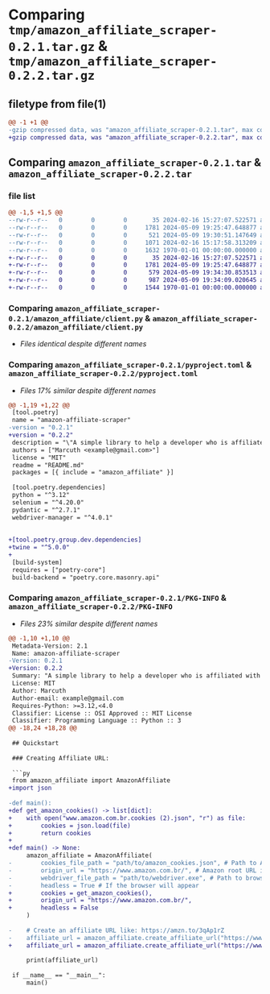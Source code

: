 # Comparing `tmp/amazon_affiliate_scraper-0.2.1.tar.gz` & `tmp/amazon_affiliate_scraper-0.2.2.tar.gz`

## filetype from file(1)

```diff
@@ -1 +1 @@
-gzip compressed data, was "amazon_affiliate_scraper-0.2.1.tar", max compression
+gzip compressed data, was "amazon_affiliate_scraper-0.2.2.tar", max compression
```

## Comparing `amazon_affiliate_scraper-0.2.1.tar` & `amazon_affiliate_scraper-0.2.2.tar`

### file list

```diff
@@ -1,5 +1,5 @@
--rw-r--r--   0        0        0       35 2024-02-16 15:27:07.522571 amazon_affiliate_scraper-0.2.1/amazon_affiliate/__init__.py
--rw-r--r--   0        0        0     1781 2024-05-09 19:25:47.648877 amazon_affiliate_scraper-0.2.1/amazon_affiliate/client.py
--rw-r--r--   0        0        0      521 2024-05-09 19:30:51.147649 amazon_affiliate_scraper-0.2.1/pyproject.toml
--rw-r--r--   0        0        0     1071 2024-02-16 15:17:58.313209 amazon_affiliate_scraper-0.2.1/README.md
--rw-r--r--   0        0        0     1632 1970-01-01 00:00:00.000000 amazon_affiliate_scraper-0.2.1/PKG-INFO
+-rw-r--r--   0        0        0       35 2024-02-16 15:27:07.522571 amazon_affiliate_scraper-0.2.2/amazon_affiliate/__init__.py
+-rw-r--r--   0        0        0     1781 2024-05-09 19:25:47.648877 amazon_affiliate_scraper-0.2.2/amazon_affiliate/client.py
+-rw-r--r--   0        0        0      579 2024-05-09 19:34:30.853513 amazon_affiliate_scraper-0.2.2/pyproject.toml
+-rw-r--r--   0        0        0      987 2024-05-09 19:34:09.020645 amazon_affiliate_scraper-0.2.2/README.md
+-rw-r--r--   0        0        0     1544 1970-01-01 00:00:00.000000 amazon_affiliate_scraper-0.2.2/PKG-INFO
```

### Comparing `amazon_affiliate_scraper-0.2.1/amazon_affiliate/client.py` & `amazon_affiliate_scraper-0.2.2/amazon_affiliate/client.py`

 * *Files identical despite different names*

### Comparing `amazon_affiliate_scraper-0.2.1/pyproject.toml` & `amazon_affiliate_scraper-0.2.2/pyproject.toml`

 * *Files 17% similar despite different names*

```diff
@@ -1,19 +1,22 @@
 [tool.poetry]
 name = "amazon-affiliate-scraper"
-version = "0.2.1"
+version = "0.2.2"
 description = "\"A simple library to help a developer who is affiliated with Amazon to automate the process."
 authors = ["Marcuth <example@gmail.com>"]
 license = "MIT"
 readme = "README.md"
 packages = [{ include = "amazon_affiliate" }]
 
 [tool.poetry.dependencies]
 python = "^3.12"
 selenium = "^4.20.0"
 pydantic = "^2.7.1"
 webdriver-manager = "^4.0.1"
 
 
+[tool.poetry.group.dev.dependencies]
+twine = "^5.0.0"
+
 [build-system]
 requires = ["poetry-core"]
 build-backend = "poetry.core.masonry.api"
```

### Comparing `amazon_affiliate_scraper-0.2.1/PKG-INFO` & `amazon_affiliate_scraper-0.2.2/PKG-INFO`

 * *Files 23% similar despite different names*

```diff
@@ -1,10 +1,10 @@
 Metadata-Version: 2.1
 Name: amazon-affiliate-scraper
-Version: 0.2.1
+Version: 0.2.2
 Summary: "A simple library to help a developer who is affiliated with Amazon to automate the process.
 License: MIT
 Author: Marcuth
 Author-email: example@gmail.com
 Requires-Python: >=3.12,<4.0
 Classifier: License :: OSI Approved :: MIT License
 Classifier: Programming Language :: Python :: 3
@@ -18,24 +18,28 @@
 
 ## Quickstart
 
 ### Creating Affiliate URL:
 
 ```py
 from amazon_affiliate import AmazonAffiliate
+import json
 
-def main():
+def get_amazon_cookies() -> list[dict]:
+    with open("www.amazon.com.br.cookies (2).json", "r") as file:
+        cookies = json.load(file)
+        return cookies
+
+def main() -> None:
     amazon_affiliate = AmazonAffiliate(
-        cookies_file_path = "path/to/amazon_cookies.json", # Path to Amazon site cookies
-        origin_url = "https://www.amazon.com.br/", # Amazon root URL in your country
-        webdriver_file_path = "path/to/webdriver.exe", # Path to browser webdriver
-        headless = True # If the browser will appear
+        cookies = get_amazon_cookies(),
+        origin_url = "https://www.amazon.com.br/",
+        headless = False
     )
 
-    # Create an affiliate URL like: https://amzn.to/3qAp1rZ
-    affiliate_url = amazon_affiliate.create_affiliate_url("https://www.amazon.com.br/Introdu%C3%A7%C3%A3o-Programa%C3%A7%C3%A3o-com-Python-Algoritmos/dp/8575227181/?_encoding=UTF8&pd_rd_w=cLgOh&content-id=amzn1.sym.142cf30d-cd8e-4f67-a147-740799e27bf0&pf_rd_p=142cf30d-cd8e-4f67-a147-740799e27bf0&pf_rd_r=Q5SHBAZH69HSPBRR2MGS&pd_rd_wg=98FtW&pd_rd_r=ffa375c6-01c9-4e9c-9f87-2aef974a89af&ref_=pd_gw_ci_mcx_mr_hp_atf_m") 
+    affiliate_url = amazon_affiliate.create_affiliate_url("https://www.amazon.com.br/Echo-Dot-5%C2%AA-gera%C3%A7%C3%A3o-Cor-Preta/dp/B09B8VGCR8/?_encoding=UTF8&pd_rd_w=z10q4&content-id=amzn1.sym.52e74d21-088e-4a9d-888d-8b14bf95d4ae&pf_rd_p=52e74d21-088e-4a9d-888d-8b14bf95d4ae&pf_rd_r=6360ZE14T1KEYVFYZMBQ&pd_rd_wg=1fQsD&pd_rd_r=58179dcd-f33a-44a6-9b15-0fd56b159876&ref_=pd_gw_crs_zg_bs_16209062011")
 
     print(affiliate_url)
 
 if __name__ == "__main__":
     main()
 ```
```

